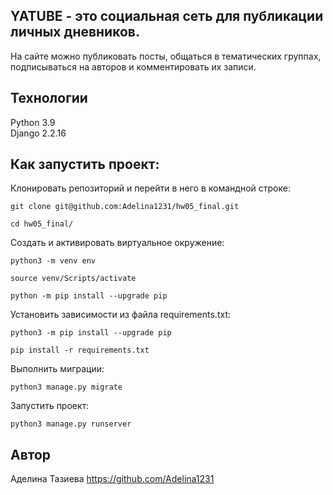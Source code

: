 ## **YATUBE** - это социальная сеть для публикации личных дневников.
На сайте можно публиковать посты, общаться в тематических группах, подписываться на авторов и комментировать их записи.

## **Технологии**

Python 3.9  
Django 2.2.16


## **Как запустить проект:**
Клонировать репозиторий и перейти в него в командной строке:
```
git clone git@github.com:Adelina1231/hw05_final.git
```

```
cd hw05_final/
```

Cоздать и активировать виртуальное окружение:

```
python3 -m venv env
```

```
source venv/Scripts/activate
```
```
python -m pip install --upgrade pip
```

Установить зависимости из файла requirements.txt:
```
python3 -m pip install --upgrade pip
```
```
pip install -r requirements.txt
```

Выполнить миграции:

```
python3 manage.py migrate
```

Запустить проект:

```
python3 manage.py runserver
```
## Автор

Аделина Тазиева https://github.com/Adelina1231
